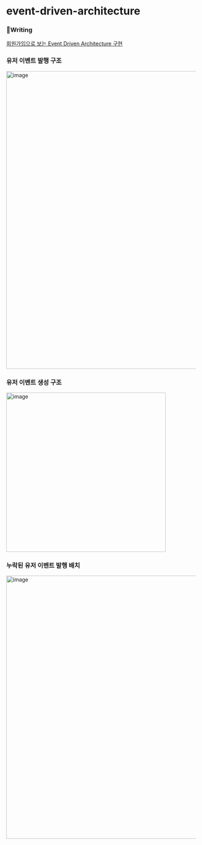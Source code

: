 # event-driven-architecture

### 📝Writing
[회원가입으로 보는 Event Driven Architecture 구현](https://jgrammer.tistory.com/entry/%ED%9A%8C%EC%9B%90%EA%B0%80%EC%9E%85%EC%9C%BC%EB%A1%9C-%EB%B3%B4%EB%8A%94-Event-Driven-Architecture-%EA%B5%AC%ED%98%84)

### 유저 이벤트 발행 구조
<img width="792" alt="image" src="https://user-images.githubusercontent.com/87708830/211058442-6291b65e-e479-4845-b115-7b1503a94b2e.png">

### 유저 이벤트 생성 구조
<img width="424" alt="image" src="https://user-images.githubusercontent.com/87708830/211058583-cceda34a-47b1-4ac8-a4cf-b6de985a6a66.png">

### 누락된 유저 이벤트 발행 배치
<img width="700" alt="image" src="https://user-images.githubusercontent.com/87708830/211058738-2e5b4e86-5865-4c12-b489-0b64514e76b1.png">
